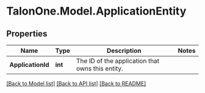 # TalonOne.Model.ApplicationEntity
## Properties

Name | Type | Description | Notes
------------ | ------------- | ------------- | -------------
**ApplicationId** | **int** | The ID of the application that owns this entity. | 

[[Back to Model list]](../README.md#documentation-for-models) [[Back to API list]](../README.md#documentation-for-api-endpoints) [[Back to README]](../README.md)

